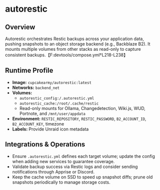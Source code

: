 # autorestic

## Overview
Autorestic orchestrates Restic backups across your application data, pushing snapshots to an object storage backend (e.g., Backblaze B2). It mounts multiple volumes from other stacks as read-only to capture consistent backups.【F:devtools/compose.yml†L218-L238】

## Runtime Profile
- **Image:** `cupcakearmy/autorestic:latest`
- **Networks:** `backend_net`
- **Volumes:**
  - `autorestic_config:/.autorestic.yml`
  - `autorestic_cache:/root/.cache/restic`
  - Read-only mounts for Ollama, Changedetection, Wiki.js, WUD, Portnote, and `/mnt/user/appdata`
- **Environment:** `RESTIC_REPOSITORY`, `RESTIC_PASSWORD`, `B2_ACCOUNT_ID`, `B2_ACCOUNT_KEY`, timezone
- **Labels:** Provide Unraid icon metadata

## Integrations & Operations
- Ensure `.autorestic.yml` defines each target volume; update the config when adding new services to guarantee coverage.
- Validate backup success via Restic logs and consider sending notifications through Apprise or Discord.
- Keep the cache volume on SSD to speed up snapshot diffs; prune old snapshots periodically to manage storage costs.
